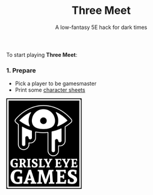 <header>

# Three Meet

<p class="subheading">A low-fantasy 5E hack for dark times</p>

</header>

To start playing **Three Meet**:

### 1. Prepare

  + Pick a player to be gamesmaster
  + Print some [character sheets](https://github.com/grislyeye/three-meet-char-sheet/releases/download/v0.0.1/three-meet-char-sheet-0.0.1.pdf)

[![Grisly Eye Games](assets/images/grisly-eye-games-logo.png)](https://grislyeye.com)
